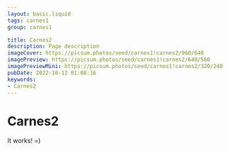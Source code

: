 ```yaml
---
layout: basic.liquid
tags: carnes1
group: carnes1

title: Carnes2
description: Page description
imageCover: https://picsum.photos/seed/carnes1!carnes2/960/640
imagePreview: https://picsum.photos/seed/carnes1!carnes2/640/560
imagePreviewMini: https://picsum.photos/seed/carnes1!carnes2/320/240
pubDate: 2022-10-12 01:08:16
keywords:
- Carnes2
---
```


# Carnes2

It works! =)

